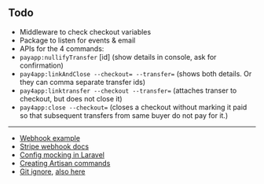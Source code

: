 ## Todo

- Middleware to check checkout variables
- Package to listen for events & email
- APIs for the 4 commands:
- `payapp:nullifyTransfer` [id] (show details in console, ask for confirmation)
- `pay4app:linkAndClose --checkout= --transfer=` (shows both details. Or they can comma separate transfer ids)
- `pay4app:linktransfer --checkout --transfer=` (attaches transer to checkout, but does not close it)
- `pay4app:close --checkout=` (closes a checkout without marking it paid so that subsequent transfers from same buyer do not pay for it.)

---

>>>>

- [Webhook example](https://gist.github.com/boucher/1708172)
- [Stripe webhook docs](https://stripe.com/docs/webhooks)
- [Config mocking in Laravel](https://github.com/laravel/framework/issues/4072)
- [Creating Artisan commands](https://mattstauffer.co/blog/creating-artisan-commands-with-the-new-simpler-syntax-in-laravel-5.1)
- [Git ignore](http://laravel-recipes.com/recipes/31/managing-your-project-with-git), [also here](http://stackoverflow.com/questions/25748132/what-to-include-in-gitignore-for-a-laravel-and-phpstorm-project)
